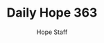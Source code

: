 ---
image: /assets/img/daily-hope-default-artwork.png
title: Daily Hope 363
number: 363
categories:
  - Daily Hope
author: Hope Staff
notes: Daily Hope 363
embed: >-
  <iframe style="border-radius:12px" src="https://open.spotify.com/embed/episode/6FMKKl1sWeSMzcSEga6MET?utm_source=generator" width="100%" height="352" frameBorder="0" allowfullscreen="" allow="autoplay; clipboard-write; encrypted-media; fullscreen; picture-in-picture" loading="lazy"></iframe>
---